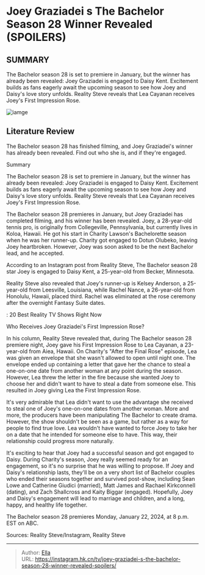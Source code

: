 # Joey Graziadei s The Bachelor Season 28 Winner Revealed (SPOILERS)


## SUMMARY 



  The Bachelor season 28 is set to premiere in January, but the winner has already been revealed: Joey Graziadei is engaged to Daisy Kent.   Excitement builds as fans eagerly await the upcoming season to see how Joey and Daisy&#39;s love story unfolds.   Reality Steve reveals that Lea Cayanan receives Joey&#39;s First Impression Rose.  

![iamge](https://static1.srcdn.com/wordpress/wp-content/uploads/2023/11/joey-graziadei-s-the-bachelor-season-28-winner-revealed-spoilers.jpg)

## Literature Review
The Bachelor season 28 has finished filming, and Joey Graziadei&#39;s winner has already been revealed. Find out who she is, and if they&#39;re engaged.





Summary

  The Bachelor season 28 is set to premiere in January, but the winner has already been revealed: Joey Graziadei is engaged to Daisy Kent.   Excitement builds as fans eagerly await the upcoming season to see how Joey and Daisy&#39;s love story unfolds.   Reality Steve reveals that Lea Cayanan receives Joey&#39;s First Impression Rose.  







The Bachelor season 28 premieres in January, but Joey Graziadei has completed filming, and his winner has been revealed. Joey, a 28-year-old tennis pro, is originally from Collegeville, Pennsylvania, but currently lives in Koloa, Hawaii. He got his start in Charity Lawson&#39;s Bachelorette season when he was her runner-up. Charity got engaged to Dotun Olubeko, leaving Joey heartbroken. However, Joey was soon asked to be the next Bachelor lead, and he accepted.

According to an Instagram post from Reality Steve, The Bachelor season 28 star Joey is engaged to Daisy Kent, a 25-year-old from Becker, Minnesota.


 

Reality Steve also revealed that Joey&#39;s runner-up is Kelsey Anderson, a 25-year-old from Leesville, Louisiana, while Rachel Nance, a 26-year-old from Honolulu, Hawaii, placed third. Rachel was eliminated at the rose ceremony after the overnight Fantasy Suite dates.




 : 20 Best Reality TV Shows Right Now


 Who Receives Joey Graziadei&#39;s First Impression Rose? 
          

In his column, Reality Steve revealed that, during The Bachelor season 28 premiere night, Joey gave his First Impression Rose to Lea Cayanan, a 23-year-old from Aiea, Hawaii. On Charity&#39;s &#34;After the Final Rose&#34; episode, Lea was given an envelope that she wasn&#39;t allowed to open until night one. The envelope ended up containing a letter that gave her the chance to steal a one-on-one date from another woman at any point during the season. However, Lea threw the letter in the fire because she wanted Joey to choose her and didn&#39;t want to have to steal a date from someone else. This resulted in Joey giving Lea the First Impression Rose.

It&#39;s very admirable that Lea didn&#39;t want to use the advantage she received to steal one of Joey&#39;s one-on-one dates from another woman. More and more, the producers have been manipulating The Bachelor to create drama. However, the show shouldn&#39;t be seen as a game, but rather as a way for people to find true love. Lea wouldn&#39;t have wanted to force Joey to take her on a date that he intended for someone else to have. This way, their relationship could progress more naturally.




It&#39;s exciting to hear that Joey had a successful season and got engaged to Daisy. During Charity&#39;s season, Joey really seemed ready for an engagement, so it&#39;s no surprise that he was willing to propose. If Joey and Daisy&#39;s relationship lasts, they&#39;ll be on a very short list of Bachelor couples who ended their seasons together and survived post-show, including Sean Lowe and Catherine Giudici (married), Matt James and Rachael Kirkconnell (dating), and Zach Shallcross and Kaity Biggar (engaged). Hopefully, Joey and Daisy&#39;s engagement will lead to marriage and children, and a long, happy, and healthy life together.

The Bachelor season 28 premieres Monday, January 22, 2024, at 8 p.m. EST on ABC.

Sources: Reality Steve/Instagram, Reality Steve



---

> Author: [Ella](https://instagram.hk.cn/)  
> URL: https://instagram.hk.cn/tv/joey-graziadei-s-the-bachelor-season-28-winner-revealed-spoilers/  

